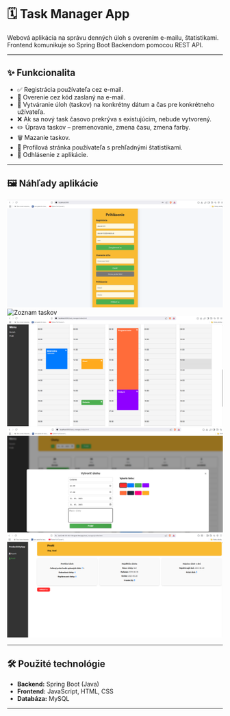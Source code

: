 # 🗓️ Task Manager App

Webová aplikácia na správu denných úloh s overením e-mailu, štatistikami. Frontend komunikuje so Spring Boot Backendom pomocou REST API.  

---

## ✨ Funkcionalita

- ✅ Registrácia používateľa cez e-mail.
- 📧 Overenie cez kód zaslaný na e-mail.
- 📝 Vytváranie úloh (taskov) na konkrétny dátum a čas pre konkrétneho užívateľa.
- ❌ Ak sa nový task časovo prekrýva s existujúcim, nebude vytvorený.
- ✏️ Úprava taskov – premenovanie, zmena času, zmena farby.
- 🗑️ Mazanie taskov.
- 👤 Profilová stránka používateľa s prehľadnými štatistikami.
- 🚪 Odhlásenie z aplikácie.

---

## 🖼️ Náhľady aplikácie

<img src="screenshots/login.png" width="600" alt="Registrácia">
<img src="screenshots/tasks.png" width="600" alt="Zoznam taskov">
<img src="screenshots/tasks2.png" width="600" alt="Zoznam taskov 2">
<img src="screenshots/createTask.png" width="600" alt="Vytvorenie tasku">
<img src="screenshots/profile.png" width="600" alt="Profil">

---

## 🛠️ Použité technológie

- **Backend:** Spring Boot (Java)
- **Frontend:** JavaScript, HTML, CSS
- **Databáza:** MySQL

---

